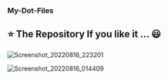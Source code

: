 ### My-Dot-Files

## **⭐ The Repository If you like it ... 😃**   


![Screenshot_20220816_223201](https://user-images.githubusercontent.com/40629789/184937150-310a7f99-0c85-402e-9fde-85b984e29d33.png)


![Screenshot_20220816_014409](https://user-images.githubusercontent.com/40629789/184710644-f9cb8af2-e439-4f4c-a196-75070f101cee.png)



     
